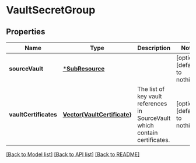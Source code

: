 # VaultSecretGroup


## Properties
Name | Type | Description | Notes
------------ | ------------- | ------------- | -------------
**sourceVault** | [***SubResource**](SubResource.md) |  | [optional] [default to nothing]
**vaultCertificates** | [**Vector{VaultCertificate}**](VaultCertificate.md) | The list of key vault references in SourceVault which contain certificates. | [optional] [default to nothing]


[[Back to Model list]](../README.md#models) [[Back to API list]](../README.md#api-endpoints) [[Back to README]](../README.md)


